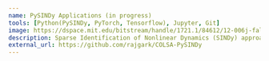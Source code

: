 ```yaml
---
name: PySINDy Applications (in progress)
tools: [Python(PySINDy, PyTorch, Tensorflow), Jupyter, Git]
image: https://dspace.mit.edu/bitstream/handle/1721.1/84612/12-006j-fall-2006/contents/12-006jf06.jpg
description: Sparse Identification of Nonlinear Dynamics (SINDy) approach for data driven model discovery applicable to the Lorenz system & Korteweg-De Vries equation. Neural networks trained using PyTorch & Tensorflow for prediction & simulation.
external_url: https://github.com/rajgark/COLSA-PySINDy
---
```

